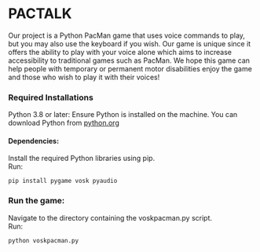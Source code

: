 # PACTALK

Our project is a Python PacMan game that uses voice commands to play, but you may also use the keyboard if you wish. Our game is unique since it offers the ability to play with your voice alone which aims to increase accessibility to traditional games such as PacMan. We hope this game can help people with temporary or permanent motor disabilities enjoy the game and those who wish to play it with their voices!

### Required Installations
  Python 3.8 or later: Ensure Python is installed on the machine. 
  You can download Python from [python.org](python.org)
    
#### Dependencies:
  Install the required Python libraries using pip.  
    Run:  
        
    pip install pygame vosk pyaudio

### Run the game:
  Navigate to the directory containing the voskpacman.py script.  
    Run:  
        
    python voskpacman.py

  

    
